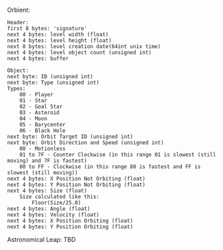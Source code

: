 Orbient:

	Header:
	first 8 bytes: 'signature'
	next 4 bytes: level width (float)
	next 4 bytes: level height (float)
	next 8 bytes: level creation date(64int unix time)
	next 4 bytes: level object count (unsigned int)
	next 4 bytes: buffer

	Object:
	next byte: ID (unsigned int)
	next byte: Type (unsigned int)
	Types:
		00 - Player
		01 - Star
		02 - Goal Star
		03 - Asteroid
		04 - Moon
		05 - Barycenter
		06 - Black Hole
	next byte: Orbit Target ID (unsigned int)
	next byte: Orbit Direction and Speed (unsigned int)
		00 - Motionless
		01 to 7F - Counter Clockwise (in this range 01 is slowest (still moving) and 7F is fastest)
		80 to FF - Clockwise (in this range 80 is fastest and FF is slowest (still moving))
	next 4 bytes: X Position Not Orbiting (float)
	next 4 bytes: Y Position Not Orbiting (float)
	next 4 bytes: Size (float)
		Size calculated like this:
			Floor(Size/25.0)
	next 4 bytes: Angle (float)
	next 4 bytes: Velocity (float)
	next 4 bytes: X Position Orbiting (float)
	next 4 bytes: Y Position Orbiting (float)
	
Astronomical Leap:
	TBD
